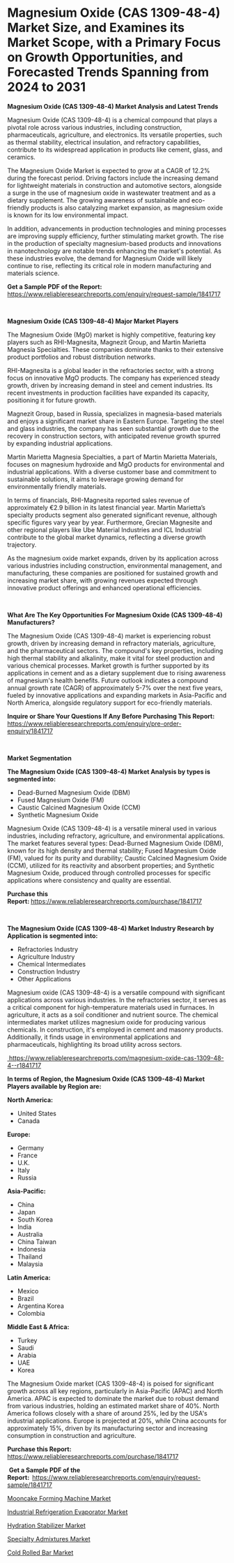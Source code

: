 <p><h1>Magnesium Oxide (CAS 1309-48-4) Market Size, and Examines its Market Scope, with a Primary Focus on Growth Opportunities, and Forecasted Trends Spanning from 2024 to 2031</h1></p><p><strong>Magnesium Oxide (CAS 1309-48-4) Market Analysis and Latest Trends</strong></p>
<p><p>Magnesium Oxide (CAS 1309-48-4) is a chemical compound that plays a pivotal role across various industries, including construction, pharmaceuticals, agriculture, and electronics. Its versatile properties, such as thermal stability, electrical insulation, and refractory capabilities, contribute to its widespread application in products like cement, glass, and ceramics.</p><p>The Magnesium Oxide Market is expected to grow at a CAGR of 12.2% during the forecast period. Driving factors include the increasing demand for lightweight materials in construction and automotive sectors, alongside a surge in the use of magnesium oxide in wastewater treatment and as a dietary supplement. The growing awareness of sustainable and eco-friendly products is also catalyzing market expansion, as magnesium oxide is known for its low environmental impact.</p><p>In addition, advancements in production technologies and mining processes are improving supply efficiency, further stimulating market growth. The rise in the production of specialty magnesium-based products and innovations in nanotechnology are notable trends enhancing the market's potential. As these industries evolve, the demand for Magnesium Oxide will likely continue to rise, reflecting its critical role in modern manufacturing and materials science.</p></p>
<p><strong>Get a Sample PDF of the Report:&nbsp;</strong> <a href="https://www.reliableresearchreports.com/enquiry/request-sample/1841717?utm_campaign=1605&utm_medium=2&utm_source=Github&utm_content=ia&utm_term=16102024&utm_id=magnesium-oxide-cas-1309-48-4">https://www.reliableresearchreports.com/enquiry/request-sample/1841717</a></p>
<p>&nbsp;</p>
<p><strong>Magnesium Oxide (CAS 1309-48-4) Major Market Players</strong></p>
<p><p>The Magnesium Oxide (MgO) market is highly competitive, featuring key players such as RHI-Magnesita, Magnezit Group, and Martin Marietta Magnesia Specialties. These companies dominate thanks to their extensive product portfolios and robust distribution networks.</p><p>RHI-Magnesita is a global leader in the refractories sector, with a strong focus on innovative MgO products. The company has experienced steady growth, driven by increasing demand in steel and cement industries. Its recent investments in production facilities have expanded its capacity, positioning it for future growth.</p><p>Magnezit Group, based in Russia, specializes in magnesia-based materials and enjoys a significant market share in Eastern Europe. Targeting the steel and glass industries, the company has seen substantial growth due to the recovery in construction sectors, with anticipated revenue growth spurred by expanding industrial applications.</p><p>Martin Marietta Magnesia Specialties, a part of Martin Marietta Materials, focuses on magnesium hydroxide and MgO products for environmental and industrial applications. With a diverse customer base and commitment to sustainable solutions, it aims to leverage growing demand for environmentally friendly materials.</p><p>In terms of financials, RHI-Magnesita reported sales revenue of approximately €2.9 billion in its latest financial year. Martin Marietta’s specialty products segment also generated significant revenue, although specific figures vary year by year. Furthermore, Grecian Magnesite and other regional players like Ube Material Industries and ICL Industrial contribute to the global market dynamics, reflecting a diverse growth trajectory.</p><p>As the magnesium oxide market expands, driven by its application across various industries including construction, environmental management, and manufacturing, these companies are positioned for sustained growth and increasing market share, with growing revenues expected through innovative product offerings and enhanced operational efficiencies.</p></p>
<p>&nbsp;</p>
<p><strong>What Are The Key Opportunities For Magnesium Oxide (CAS 1309-48-4) Manufacturers?</strong></p>
<p><p>The Magnesium Oxide (CAS 1309-48-4) market is experiencing robust growth, driven by increasing demand in refractory materials, agriculture, and the pharmaceutical sectors. The compound's key properties, including high thermal stability and alkalinity, make it vital for steel production and various chemical processes. Market growth is further supported by its applications in cement and as a dietary supplement due to rising awareness of magnesium's health benefits. Future outlook indicates a compound annual growth rate (CAGR) of approximately 5-7% over the next five years, fueled by innovative applications and expanding markets in Asia-Pacific and North America, alongside regulatory support for eco-friendly materials.</p></p>
<p><strong>Inquire or Share Your Questions If Any Before Purchasing This Report:</strong> <a href="https://www.reliableresearchreports.com/enquiry/pre-order-enquiry/1841717?utm_campaign=1605&utm_medium=2&utm_source=Github&utm_content=ia&utm_term=16102024&utm_id=magnesium-oxide-cas-1309-48-4">https://www.reliableresearchreports.com/enquiry/pre-order-enquiry/1841717</a></p>
<p>&nbsp;</p>
<p><strong>Market Segmentation</strong></p>
<p><strong>The Magnesium Oxide (CAS 1309-48-4) Market Analysis by types is segmented into:</strong></p>
<p><ul><li>Dead-Burned Magnesium Oxide (DBM)</li><li>Fused Magnesium Oxide (FM)</li><li>Caustic Calcined Magnesium Oxide (CCM)</li><li>Synthetic Magnesium Oxide</li></ul></p>
<p><p>Magnesium Oxide (CAS 1309-48-4) is a versatile mineral used in various industries, including refractory, agriculture, and environmental applications. The market features several types: Dead-Burned Magnesium Oxide (DBM), known for its high density and thermal stability; Fused Magnesium Oxide (FM), valued for its purity and durability; Caustic Calcined Magnesium Oxide (CCM), utilized for its reactivity and absorbent properties; and Synthetic Magnesium Oxide, produced through controlled processes for specific applications where consistency and quality are essential.</p></p>
<p><strong>Purchase this Report:&nbsp;</strong><a href="https://www.reliableresearchreports.com/purchase/1841717?utm_campaign=1605&utm_medium=2&utm_source=Github&utm_content=ia&utm_term=16102024&utm_id=magnesium-oxide-cas-1309-48-4">https://www.reliableresearchreports.com/purchase/1841717</a></p>
<p>&nbsp;</p>
<p><strong>The Magnesium Oxide (CAS 1309-48-4) Market Industry Research by Application is segmented into:</strong></p>
<p><ul><li>Refractories Industry</li><li>Agriculture Industry</li><li>Chemical Intermediates</li><li>Construction Industry</li><li>Other Applications</li></ul></p>
<p><p>Magnesium oxide (CAS 1309-48-4) is a versatile compound with significant applications across various industries. In the refractories sector, it serves as a critical component for high-temperature materials used in furnaces. In agriculture, it acts as a soil conditioner and nutrient source. The chemical intermediates market utilizes magnesium oxide for producing various chemicals. In construction, it's employed in cement and masonry products. Additionally, it finds usage in environmental applications and pharmaceuticals, highlighting its broad utility across sectors.</p></p>
<p><a href="https://www.reliableresearchreports.com/magnesium-oxide-cas-1309-48-4--r1841717?utm_campaign=1605&utm_medium=2&utm_source=Github&utm_content=ia&utm_term=16102024&utm_id=magnesium-oxide-cas-1309-48-4">&nbsp;https://www.reliableresearchreports.com/magnesium-oxide-cas-1309-48-4--r1841717</a></p>
<p><strong>In terms of Region, the Magnesium Oxide (CAS 1309-48-4) Market Players available by Region are:</strong></p>
<p>
    <p> <strong> North America: </strong>
        <ul>
            <li>United States</li>
            <li>Canada</li>
        </ul>
        </p> 
    <p> <strong> Europe: </strong>
        <ul>
            <li>Germany</li>
            <li>France</li>
            <li>U.K.</li>
            <li>Italy</li>
            <li>Russia</li>
        </ul>
        </p> 
    <p> <strong> Asia-Pacific: </strong>
        <ul>
            <li>China</li>
            <li>Japan</li>
            <li>South Korea</li>
            <li>India</li>
            <li>Australia</li>
            <li>China Taiwan</li>
            <li>Indonesia</li>
            <li>Thailand</li>
            <li>Malaysia</li>
        </ul>
        </p> 
    <p> <strong> Latin America: </strong>
        <ul>
            <li>Mexico</li>
            <li>Brazil</li>
            <li>Argentina Korea</li>
            <li>Colombia</li>
        </ul>
        </p> 
    <p> <strong> Middle East & Africa: </strong>
        <ul>
            <li>Turkey</li>
            <li>Saudi</li>
            <li>Arabia</li>
            <li>UAE</li>
            <li>Korea</li>
        </ul>
    </p>
    </p>
<p><p>The Magnesium Oxide market (CAS 1309-48-4) is poised for significant growth across all key regions, particularly in Asia-Pacific (APAC) and North America. APAC is expected to dominate the market due to robust demand from various industries, holding an estimated market share of 40%. North America follows closely with a share of around 25%, led by the USA's industrial applications. Europe is projected at 20%, while China accounts for approximately 15%, driven by its manufacturing sector and increasing consumption in construction and agriculture.</p></p>
<p><strong>Purchase this Report: </strong><a href="https://www.reliableresearchreports.com/purchase/1841717?utm_campaign=1605&utm_medium=2&utm_source=Github&utm_content=ia&utm_term=16102024&utm_id=magnesium-oxide-cas-1309-48-4">https://www.reliableresearchreports.com/purchase/1841717</a></p>
<p>&nbsp;<strong>Get a Sample PDF of the Report:&nbsp;&nbsp;</strong><a href="https://www.reliableresearchreports.com/enquiry/request-sample/1841717?utm_campaign=1605&utm_medium=2&utm_source=Github&utm_content=ia&utm_term=16102024&utm_id=magnesium-oxide-cas-1309-48-4">https://www.reliableresearchreports.com/enquiry/request-sample/1841717</a></p>
<p><strong></strong></p>
<p><p><a href="https://issuu.com/reportprime-2/docs/mooncake-forming-machine-market-siz_fb025358a39724?utm_campaign=1605&utm_medium=2&utm_source=Github&utm_content=ia&utm_term=16102024&utm_id=magnesium-oxide-cas-1309-48-4">Mooncake Forming Machine Market</a></p><p><a href="https://issuu.com/reportprime-2/docs/industrial-refrigeration-evaporator_c2976cf36adc42?utm_campaign=1605&utm_medium=2&utm_source=Github&utm_content=ia&utm_term=16102024&utm_id=magnesium-oxide-cas-1309-48-4">Industrial Refrigeration Evaporator Market</a></p><p><a href="https://www.linkedin.com/pulse/driving-forces-global-hydration-stabilizer-market-trends-applications-krzof?utm_campaign=1605&utm_medium=2&utm_source=Github&utm_content=ia&utm_term=16102024&utm_id=magnesium-oxide-cas-1309-48-4">Hydration Stabilizer Market</a></p><p><a href="https://www.linkedin.com/pulse/booming-specialty-admixtures-market-sector-analysis-growth-projections-fvddf?utm_campaign=1605&utm_medium=2&utm_source=Github&utm_content=ia&utm_term=16102024&utm_id=magnesium-oxide-cas-1309-48-4">Specialty Admixtures Market</a></p><p><a href="https://www.linkedin.com/pulse/cold-rolled-bar-mosaic-piecing-together-global-market-dynamics-tpwyf?utm_campaign=1605&utm_medium=2&utm_source=Github&utm_content=ia&utm_term=16102024&utm_id=magnesium-oxide-cas-1309-48-4">Cold Rolled Bar Market</a></p></p>